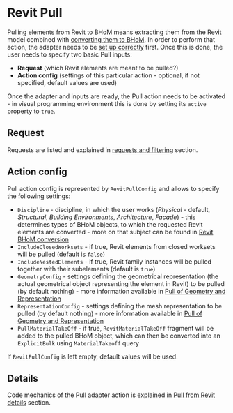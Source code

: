 # Revit Pull

Pulling elements from Revit to BHoM means extracting them from the Revit model combined with [converting them to BHoM](Revit-BHoM-conversion). In order to perform that action, the adapter needs to be [set up correctly](https://github.com/BHoM/Revit_Toolkit/wiki/Revit-Adapter-basics) first. Once this is done, the user needs to specify two basic Pull inputs:
- **Request** (which Revit elements are meant to be pulled?) 
- **Action config** (settings of this particular action - optional, if not specified, default values are used)

Once the adapter and inputs are ready, the Pull action needs to be activated - in visual programming environment this is done by setting its `active` property to `true`.

## Request
Requests are listed and explained in [requests and filtering](Requests-and-filtering) section.

## Action config
Pull action config is represented by `RevitPullConfig` and allows to specify the following settings:
- `Discipline` - discipline, in which the user works (_Physical_ - default, _Structural_, _Building Environments_, _Architecture_, _Facade_) - this determines types of BHoM objects, to which the requested Revit elements are converted - more on that subject can be found in [Revit BHoM conversion](Revit-BHoM-conversion)
- `IncludeClosedWorksets` - if true, Revit elements from closed worksets will be pulled (default is `false`)
- `IncludeNestedElements` - if true, Revit family instances will be pulled together with their subelements (default is `true`)
- `GeometryConfig` - settings defining the geometrical representation (the actual geometrical object representing the element in Revit) to be pulled (by default nothing) - more information available in [Pull of Geometry and Representation](Pull-of-Geometry-and-Representation)
- `RepresentationConfig` - settings defining the mesh representation to be pulled (by default nothing) - more information available in [Pull of Geometry and Representation](Pull-of-Geometry-and-Representation)
- `PullMaterialTakeOff` - if true, `RevitMaterialTakeOff` fragment will be added to the pulled BHoM object, which can then be converted into an `ExplicitBulk` using `MaterialTakeoff` query

If `RevitPullConfig` is left empty, default values will be used.

## Details
Code mechanics of the Pull adapter action is explained in [Pull from Revit details](Pull-from-Revit-details) section.